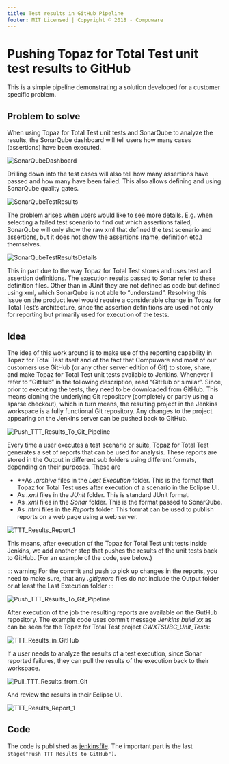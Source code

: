```yaml
---
title: Test results in GitHub Pipeline
footer: MIT Licensed | Copyright © 2018 - Compuware
---
```

# Pushing Topaz for Total Test unit test results to GitHub
This is a simple pipeline demonstrating a solution developed for a customer specific problem.

## Problem to solve

When using Topaz for Total Test unit tests and SonarQube to analyze the results, the SonarQube dashboard will tell users how many cases (assertions) have been executed.

![SonarQubeDashboard](./images/SonarQubeDashboard.png)

Drilling down into the test cases will also tell how many assertions have passed and how many have been failed. This also allows defining and using SonarQube quality gates.

![SonarQubeTestResults](./images/SonarQubeTestResults.png)

The problem arises when users would like to see more details. E.g. when selecting a failed test scenario to find out which assertions failed, SonarQube will only show the raw xml that defined the test scenario and assertions, but it does not show the assertions (name, definition etc.) themselves.

![SonarQubeTestResultsDetails](./images/SonarQubeTestResultsDetails.png)

This in part due to the way Topaz for Total Test stores and uses test and assertion definitions. The execution results passed to Sonar refer to these definition files. Other than in JUnit they are not defined as code but defined using xml, which SonarQube is not able to “understand”. Resolving this issue on the product level would require a considerable change in Topaz for Total Test’s architecture, since the assertion definitions are used not only for reporting but primarily used for execution of the tests.

## Idea

The idea of this work around is to make use of the reporting capability in Topaz for Total Test itself and of the fact that Compuware and most of our customers use GitHub (or any other server edition of Git) to store, share, and make Topaz for Total Test unit tests available to Jenkins. Whenever I refer to “GitHub” in the following description, read “GitHub or similar”. Since, prior to executing the tests, they need to be downloaded from GitHub. This means cloning the underlying Git repository (completely or partly using a sparse checkout), which in turn means, the resulting project in the Jenkins workspace is a fully functional Git repository. Any changes to the project appearing on the Jenkins server can be pushed back to GitHub.

![Push_TTT_Results_To_Git_Pipeline](./images/Push_TTT_Results_To_Git_Pipeline.png)

Every time a user executes a test scenario or suite, Topaz for Total Test generates a set of reports that can be used for analysis. These reports are stored in the Output in different sub folders using different formats, depending on their purposes. These are

- **As *.archive* files in the *Last Execution* folder. This is the format that Topaz for Total Test uses after execution of a scenario in the Eclipse UI.
- As *.xml* files in the *JUnit* folder. This is standard JUnit format.
- As *.xml* files in the *Sonar* folder. This is the format passed to SonarQube.
- As *.html* files in the *Reports* folder. This format can be used to publish reports on a web page using a web server.

![TTT_Results_Report_1](./images/TTT_Results_Report_1.png)

This means, after execution of the Topaz for Total Test unit tests inside Jenkins, we add another step that pushes the results of the unit tests back to GitHub. (For an example of the code, see below.)

::: warning
For the commit and push to pick up changes in the reports, you need to make sure, that any *.gitignore* files do not include the Output folder or at least the Last Execution folder
:::

![Push_TTT_Results_To_Git_Pipeline](./images/Push_TTT_Results_To_Git_Pipeline.png)

After execution of the job the resulting reports are available on the GutHub repository. The example code uses commit message *Jenkins build xx* as can be seen for the Topaz for Total Test project *CWXTSUBC_Unit_Tests*:

![TTT_Results_in_GitHub](./images/TTT_Results_in_GitHub.png)

If a user needs to analyze the results of a test execution, since Sonar reported failures, they can pull the results of the execution back to their workspace.

![Pull_TTT_Results_from_Git](./images/Pull_TTT_Results_from_Git.png)

And review the results in their Eclipse UI.

![TTT_Results_Report_1](./images/TTT_Results_Report_2.png)

## Code

The code is published as [jenkinsfile](https://github.com/cpwr-devops/DevOps-Examples/tree/master/src/Jenkinsfile/Push_TTT_results_to_Git.jenkinsfile). The important part is the last `stage("Push TTT Results to GitHub")`.
<!--stackedit_data:
eyJoaXN0b3J5IjpbLTEyMjU1MjA1MTFdfQ==
-->